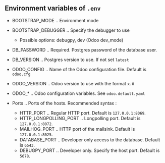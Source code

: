 ## Environment variables of `.env`

- BOOTSTRAP_MODE .. Environment mode
- BOOTSTRAP_DEBUGGER .. Specify the debugger to use
  - Possible options: debugpy, dev (Odoo dev_mode)
- DB_PASSWORD .. Required. Postgres password of the database user.
- DB_VERSION .. Postgres version to use. If not set `latest`
- ODOO_CONFIG .. Name of the Odoo configuration file. Default is `odoo.cfg`
- ODOO_VERSION .. Odoo version to use with the format `x.0`
- ODOO\_\* .. Odoo configuration variables. See `odoo.default.yaml`
- Ports .. Ports of the hosts. Recommended syntax <ip>:<port>

  - HTTP_PORT .. Regular HTTP port. Default is `127.0.0.1:8069`.
  - HTTP_LONGPOLLING_PORT .. Longpolling port. Default is `127.0.0.1:8072`.
  - MAILHOG_PORT .. HTTP port of the mailsink. Default is `127.0.0.1:8025`.
  - DATABASE_PORT .. Developer only access to the database. Default is `6543`.
  - DEBUGPY_PORT .. Developer only. Specify the host port. Default is `5678`.

